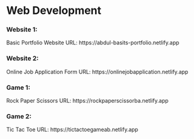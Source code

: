 # Web Development
<h3>Website 1:</h3><div> Basic Portfolio Website URL: https://abdul-basits-portfolio.netlify.app</div>
<h3>Website 2:</h3><div> Online Job Application Form URL: https://onlinejobapplication.netlify.app</div>
<h3>Game 1:</h3><div>Rock Paper Scissors URL: https://rockpaperscissorba.netlify.app</div>
<h3>Game 2:</h3><div>Tic Tac Toe URL: https://tictactoegameab.netlify.app</div>
